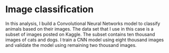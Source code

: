 # Image classification
In this analysis, I build a Convolutional Neural Networks model to classify animals based on their images. The data set that I use in this case is a subset of images posted on Kaggle. The subset contains ten thousand images of cats and dogs. I train a CNN model using eight thousand images and validate the model using remaining two thousand images.
